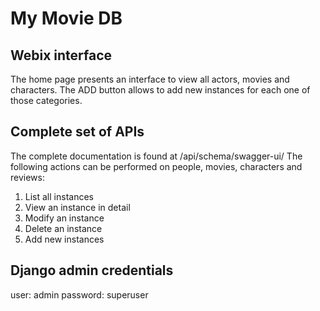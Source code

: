 # My Movie DB

## Webix interface
The home page presents an interface to view all actors, movies and characters.
The ADD button allows to add new instances for each one of those categories. 

## Complete set of APIs
The complete documentation is found at /api/schema/swagger-ui/
The following actions can be performed on people, movies, characters and reviews:
1. List all instances
2. View an instance in detail 
3. Modify an instance 
4. Delete an instance 
5. Add new instances

## Django admin credentials 
user: admin 
password: superuser


